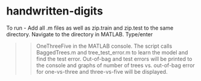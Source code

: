 # handwritten-digits
To run - 
Add all .m files as well as zip.train and zip.test to the same directory. Navigate to the directory in MATLAB. Type/enter
  >> OneThreeFive
in the MATLAB console. The script calls BaggedTrees.m and tree_test_error.m to learn the model and find the test error. Out-of-bag and test errors will be printed to the console and graphs of number of trees vs. out-of-bag error for one-vs-three and three-vs-five will be displayed. 
